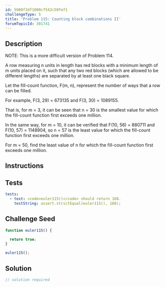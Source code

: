 ```yaml
---
id: 5900f3df1000cf542c50fef1
challengeType: 5
title: 'Problem 115: Counting block combinations II'
forumTopicId: 301741
---
```


## Description

<section id='description'>

NOTE: This is a more difficult version of Problem 114.

A row measuring n units in length has red blocks with a minimum length of m units placed on it, such that any two red blocks (which are allowed to be different lengths) are separated by at least one black square.

Let the fill-count function, F(m, n), represent the number of ways that a row can be filled.

For example, F(3, 29) = 673135 and F(3, 30) = 1089155.

That is, for m = 3, it can be seen that n = 30 is the smallest value for which the fill-count function first exceeds one million.

In the same way, for m = 10, it can be verified that F(10, 56) = 880711 and F(10, 57) = 1148904, so n = 57 is the least value for which the fill-count function first exceeds one million.

For m = 50, find the least value of n for which the fill-count function first exceeds one million.

</section>

## Instructions

<section id='instructions'>

</section>

## Tests

<section id='tests'>

```yml
tests:
  - text: <code>euler115()</code> should return 168.
    testString: assert.strictEqual(euler115(), 168);

```

</section>

## Challenge Seed

<section id='challengeSeed'>

<div id='js-seed'>

```js
function euler115() {

  return true;
}

euler115();
```

</div>

</section>

## Solution

<section id='solution'>

```js
// solution required
```

</section>
